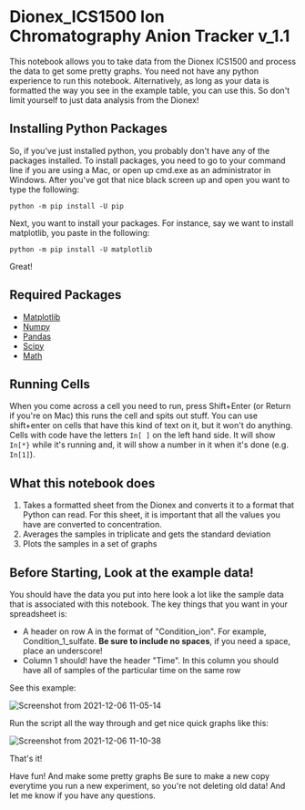 # Dionex_ICS1500 Ion Chromatography Anion Tracker v_1.1

This notebook allows you to take data from the Dionex ICS1500 and process the data to get some pretty graphs. You need not have any python experience to run this notebook.
Alternatively, as long as your data is formatted the way you see in the example table, you can use this. So don't limit yourself to just data analysis from the Dionex!

## Installing Python Packages

So, if you've just installed python, you probably don't have any of the packages installed. To install packages, you need to go to your command line if you are using a Mac, or open up cmd.exe as an administrator in Windows.
After you've got that nice black screen up and open you want to type the following:

    python -m pip install -U pip

Next, you want to install your packages. For instance, say we want to install matplotlib, you paste in the following:

    python -m pip install -U matplotlib

Great!

## Required Packages
- [Matplotlib](https://matplotlib.org/3.4.3/users/installing.html)
- [Numpy](https://numpy.org/install/)
- [Pandas](https://pandas.pydata.org/docs/getting_started/install.html)
- [Scipy](https://scipy.org/install/)
- [Math](https://pypi.org/project/python-math/)

## Running Cells
When you come across a cell you need to run, press Shift+Enter (or Return if you're on Mac) this runs the cell and spits out stuff. You can use shift+enter on cells that have this kind of text on it, but it won't do anything. Cells with code have the letters `In[ ]` on the left hand side. It will show `In[*}` while it's running and, it will show a number in it when it's done (e.g. `In[1]`). 

## What this notebook does

   1. Takes a formatted sheet from the Dionex and converts it to a format that Python can read. For this sheet, it is important that all the values you have are converted to concentration. 
   2. Averages the samples in triplicate and gets the standard deviation
   3. Plots the samples in a set of graphs 


## Before Starting, Look at the example data!

You should have the data you put into here look a lot like the sample data that is associated with this notebook. The key things that you want in your spreadsheet is:
    
   - A header on row A in the format of "Condition_ion". For example, Condition_1_sulfate. __Be sure to include no spaces__, if you need a space, place an underscore!  
   - Column 1 should!
 have the header "Time". In this column you should have all of samples of the particular time on the same row

See this example:


![Screenshot from 2021-12-06 11-05-14](https://user-images.githubusercontent.com/27031932/144906726-4ae1cd04-bed5-409c-a8b5-92974f484772.png)
   
   
Run the script all the way through and get nice quick graphs like this:


![Screenshot from 2021-12-06 11-10-38](https://user-images.githubusercontent.com/27031932/144907383-d4bcbfe2-15de-4376-9b8d-ccd00ff7ea7b.png)

That's it!

Have fun! And make some pretty graphs
Be sure to make a new copy everytime you run a new experiment, so you're not deleting old data! And let me know if you have any questions.
